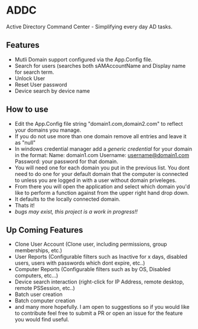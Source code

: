 # ADDC
 Active Directory Command Center - Simplifying every day AD tasks.

## Features
- Mutli Domain support configured via the App.Config file.
- Search for users (searches both sAMAccountName and Display name for search term.
- Unlock User
- Reset User password
- Device search by device name


## How to use
- Edit the App.Config file string "domain1.com,domain2.com" to reflect your domains you manage.
- If you do not use more than one domain remove all entries and leave it as "null"
- In windows credential manager add a *generic credential* for your domain in the format:
             Name: domain1.com
             Username: username@domain1.com
             Password: your password for that domain.
- You will need one for each domain you put in the previous list. You dont need to do one for your default domain that the computer is connected to unless you are logged in with a user without domain priveleges. 
- From there you will open the application and select which domain you'd like to perform a function against from the upper right hand drop down. 
- It defaults to the locally connected domain.
- Thats it!
- *bugs may exist, this project is a work in progress!!*

## Up Coming Features

- Clone User Account (Clone user, including permissions, group memberships, etc.)
- User Reports (Configurable filters such as Inactive for x days, disabled users, users with passwords which dont expire, etc..)
- Computer Reports (Configurable filters such as by OS, Disabled computers, etc...)
- Device search interaction (right-click for IP Address, remote desktop, remote PSSession, etc..)
- Batch user creation
- Batch computer creation
- and many more hopefully. I am open to suggestions so if you would like to contribute feel free to submit a PR or open an issue for the feature you would find useful.

